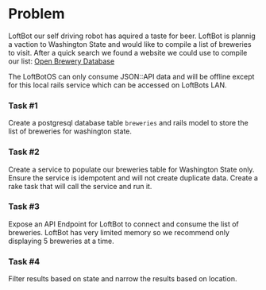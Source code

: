 # Problem

LoftBot our self driving robot has aquired a taste for beer. LoftBot is plannig a vaction to Washington State and would like to compile a list of breweries to visit. After a quick search we found a website we could use to compile our list: [Open Brewery Database](https://www.openbrewerydb.org/documentation/01-listbreweries)

The LoftBotOS can only consume JSON::API data and will be offline except for this local rails service which can be accessed on LoftBots LAN.

### Task #1
Create a postgresql database table `breweries` and rails model to store the list of breweries for washington state.

### Task #2
Create a service to populate our breweries table for Washington State only. Ensure the service is idempotent and will not create duplicate data.  Create a rake task that will call the service and run it.

### Task #3
Expose an API Endpoint for LoftBot to connect and consume the list of breweries.  LoftBot has very limited memory so we recommend only displaying 5 breweries at a time.

### Task #4
Filter results based on state and narrow the results based on location.
